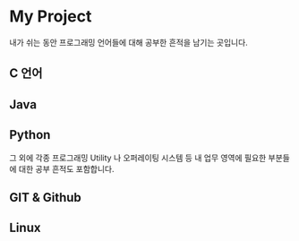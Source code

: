 # My Project

내가 쉬는 동안 프로그래밍 언어들에 대해 공부한 흔적을 남기는 곳입니다. 

## C 언어

## Java

## Python

그 외에 각종 프로그래밍 Utility 나 오퍼레이팅 시스템 등 내 업무 영역에 필요한 부분들에 대한 공부 흔적도 포함합니다. 

## GIT & Github

## Linux
